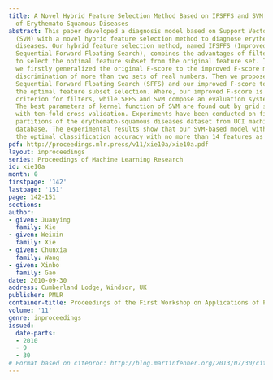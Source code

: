 ```yaml
---
title: A Novel Hybrid Feature Selection Method Based on IFSFFS and SVM for the Diagnosis
  of Erythemato-Squamous Diseases
abstract: This paper developed a diagnosis model based on Support Vector Machines
  (SVM) with a novel hybrid feature selection method to diagnose erythemato-squamous
  diseases. Our hybrid feature selection method, named IFSFFS (Improved F-score and
  Sequential Forward Floating Search), combines the advantages of filters and wrappers
  to select the optimal feature subset from the original feature set. In our IFSFFS,
  we firstly generalized the original F-score to the improved F-score measuring the
  discrimination of more than two sets of real numbers. Then we proposed to combine
  Sequential Forward Floating Search (SFFS) and our improved F-score to accomplish
  the optimal feature subset selection. Where, our improved F-score is an evaluation
  criterion for filters, while SFFS and SVM compose an evaluation system of wrappers.
  The best parameters of kernel function of SVM are found out by grid search technique
  with ten-fold cross validation. Experiments have been conducted on five random training-test
  partitions of the erythemato-squamous diseases dataset from UCI machine learning
  database. The experimental results show that our SVM-based model with IFSFFS achieved
  the optimal classification accuracy with no more than 14 features as well.
pdf: http://proceedings.mlr.press/v11/xie10a/xie10a.pdf
layout: inproceedings
series: Proceedings of Machine Learning Research
id: xie10a
month: 0
firstpage: '142'
lastpage: '151'
page: 142-151
sections: 
author:
- given: Juanying
  family: Xie
- given: Weixin
  family: Xie
- given: Chunxia
  family: Wang
- given: Xinbo
  family: Gao
date: 2010-09-30
address: Cumberland Lodge, Windsor, UK
publisher: PMLR
container-title: Proceedings of the First Workshop on Applications of Pattern Analysis
volume: '11'
genre: inproceedings
issued:
  date-parts:
  - 2010
  - 9
  - 30
# Format based on citeproc: http://blog.martinfenner.org/2013/07/30/citeproc-yaml-for-bibliographies/
---
```

